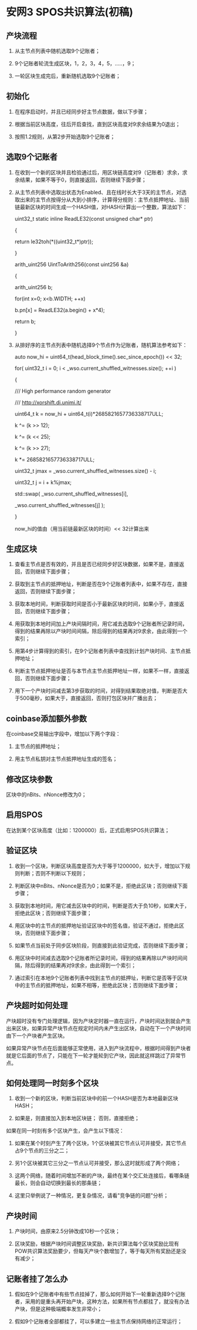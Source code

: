 安网3 SPOS共识算法(初稿)
==================

产块流程
--------

1.  从主节点列表中随机选取9个记账者；

2.  9个记账者轮流生成区块，1，2，3，4，5，\.....，9；

3.  一轮区块生成完后，重新随机选取9个记账者；

初始化
--------

<!-- -->

1.  在程序启动时，并且已经同步好主节点数据，做以下步骤；

2.  根据当前区块高度，往后开启查找，直到区块高度对9求余结果为0退出；

3.  按照1.2规则，从第2步开始选取9个记账者；

选取9个记账者
--------

<!-- -->

1.  在收到一个新的区块并且检验通过后，用区块链高度对9（记账者）求余，求余结果，如果不等于0，则直接返回，否则继续下面步骤；

2.  从主节点列表中选取出状态为Enabled、且在线时长大于3天的主节点，对选取出来的主节点按得分从大到小排序，计算得分规则：主节点抵押地址、当前链最新区块的时间生成一个HASH值，对HASH计算出一个整数，算法如下：

    uint32\_t static inline ReadLE32(const unsigned char\* ptr)

    {

    return le32toh(\*((uint32\_t\*)ptr));

    }

    arith\_uint256 UintToArith256(const uint256 &a)

    {

    arith\_uint256 b;

    for(int x=0; x\<b.WIDTH; ++x)

    b.pn\[x\] = ReadLE32(a.begin() + x\*4);

    return b;

    }

3.  从排好序的主节点列表中随机选择9个节点作为记账者，随机算法参考如下：

    auto now\_hi = uint64\_t(head\_block\_time().sec\_since\_epoch())
    \<\< 32;

    for( uint32\_t i = 0; i \<
    \_wso.current\_shuffled\_witnesses.size(); ++i )

    {

    /// High performance random generator

    /// http://xorshift.di.unimi.it/

    uint64\_t k = now\_hi + uint64\_t(i)\*2685821657736338717ULL;

    k \^= (k \>\> 12);

    k \^= (k \<\< 25);

    k \^= (k \>\> 27);

    k \*= 2685821657736338717ULL;

    uint32\_t jmax = \_wso.current\_shuffled\_witnesses.size() - i;

    uint32\_t j = i + k%jmax;

    std::swap( \_wso.current\_shuffled\_witnesses\[i\],

    \_wso.current\_shuffled\_witnesses\[j\] );

    }

    now\_hi的值由（用当前链最新区块的时间）\<\< 32计算出来


生成区块
--------

<!-- -->

1.  查看主节点是否有效的，并且是否已经同步好区块数据，如果不是，直接返回，否则继续下面步骤；

2.  获取到主节点的抵押地址，判断是否在9个记账者列表中，如果不存在，直接返回，否则继续下面步骤；

3.  获取本地时间，判断获取时间是否小于最新区块的时间，如果小于，直接返回，否则继续下面步骤；

4.  用获取到本地时间加上产块间隔时间，用它减去选取9个记账者所记录时间，得到的结果再除以产块时间间隔，除后得到的结果再对9求余，由此得到一个索引；

5.  用第4步计算得到的索引，在9个记账者列表中查找到计划产块时间、主节点抵押地址；

6.  判断主节点抵押地址是否与本节点主节点抵押地址一样，如果不一样，直接返回，否则继续下面步骤；

7.  用下一个产块时间减去第3步获取的时间，对得到结果取绝对值，判断是否大于500毫秒，如果大于，直接返回，否则打包区块并广播出去；

coinbase添加额外参数
--------------------

在coinbase交易输出字段中，增加以下两个字段：

1.  主节点的抵押地址；

2.  用主节点私钥对主节点抵押地址生成的签名；

修改区块参数
------------

区块中的nBits、nNonce修改为0；

启用SPOS
--------

在达到某个区块高度（比如：1200000）后，正式启用SPOS共识算法；

验证区块
--------

1.  收到一个区块，判断区块高度是否为大于等于1200000，如大于，增加以下规则判断；否则不判断以下规则；

2.  判断区块中nBits、nNonce是否为0；如果不是，拒绝此区块；否则继续下面步骤；

3.  获取到本地时间，用它减去区块中的时间，判断是否大于负10秒，如果大于，拒绝此区块；否则继续下面步骤；

4.  用区块中的主节点的抵押地址验证区块中的签名值，验证不通过，拒绝此区块，否则继续下面步骤；

5.  如果节点当前处于同步区块阶段，则直接到此验证完成，否则继续下面步骤；

6.  用区块中时间减去选取9个记账者所记录时间，得到的结果再除以产块时间间隔，除后得到的结果再对9求余，由此得到一个索引；

7.  通过索引在本地9个记账者列表中找到主节点的抵押址，判断它是否等于区块中的主节点的抵押地址，如果不相等，拒绝此区块；否则继续下面步骤；

产块超时如何处理
----------------

产块超时没有专门处理逻辑，因为产块定时器一直在运行，产块时间达到就会产生出来区块，如果异常产块节点在规定时间内未产生出区块，自动在下一个产块时间由下一个产块者产生区块。

如果异常产块节点在后面能够正常使用，进入到产块流程中，根据时间得到产块者就是它后面的节点了，只能在下一轮才能轮到它产块，因此就这样跳过了异常节点。

如何处理同一时刻多个区块
------------------------

1.  收到一个新的区块，判断当前区块中的前一个HASH是否为本地最新区块HASH；

2.  如果是，则直接加入到本地区块链； 否则，直接拒绝；

如果在同一时刻有多个区块产生，会产生以下情况：

1.  如果在某个时刻产生了两个区块，1个区块被其它节点认可并接受，其它节点占9个节点的三分之二；

2.  另1个区块被其它三分之一节点认可并接受，那么这时就形成了两个网络；

3.  这两个网络，随着时间增加不断的产块，最终在某个交汇处连接后，看哪条链最长，则会自动切换到最长的那条链；

4.  这里只举例说了一种情况，更复杂情况，请看"竞争链的问题"分析；

产块时间
--------

1.  产块时间，由原来2.5分钟改成10秒一个区块；

2.  区块奖励，根据产块时间调整区块奖励，新共识算法每个区块奖励比现有POW共识算法奖励要少，但每天产块个数增加了，等于每天所有奖励还是没有减少；

记账者挂了怎么办
----------------

1.  假如在9个记账者中有些节点挂掉了，那么如何开始下一轮重新选择9个记账者，采用的是重头再开始产块，这种方法，如果所有节点都挂了，就没有办法产块，但是这种极端概率发生非常小；

2.  假如9个记账者全部都挂了，可以多建立一些主节点保持网络的正常运行；
